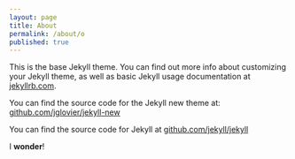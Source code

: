 ```yaml
---
layout: page
title: About
permalink: /about/o
published: true
---
```


This is the base Jekyll theme. You can find out more info about customizing your Jekyll theme, as well as basic Jekyll usage documentation at [jekyllrb.com](http://jekyllrb.com/).

You can find the source code for the Jekyll new theme at: [github.com/jglovier/jekyll-new](https://github.com/jglovier/jekyll-new)

You can find the source code for Jekyll at [github.com/jekyll/jekyll](https://github.com/jekyll/jekyll)

I **wonder**!